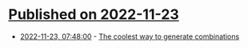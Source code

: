 # [Published on 2022-11-23](index.md)

* [2022-11-23, 07:48:00](https://news.ycombinator.com/item?id=33716358) - [The coolest way to generate combinations](https://www.sciencedirect.com/science/article/pii/S0012365X07009570)
